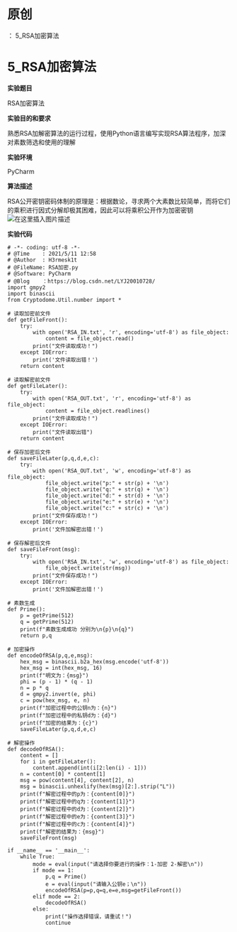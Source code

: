 # 原创
：  5_RSA加密算法

# 5_RSA加密算法

**实验题目**

> 
RSA加密算法


**实验目的和要求**

> 
熟悉RSA加解密算法的运行过程，使用Python语言编写实现RSA算法程序，加深对素数筛选和使用的理解


**实验环境**

> 
PyCharm


**算法描述**

> 
RSA公开密钥密码体制的原理是：根据数论，寻求两个大素数比较简单，而将它们的乘积进行因式分解却极其困难，因此可以将乘积公开作为加密密钥<br/> <img alt="在这里插入图片描述" src="https://img-blog.csdnimg.cn/20210511125723970.png?x-oss-process=image/watermark,type_ZmFuZ3poZW5naGVpdGk,shadow_10,text_aHR0cHM6Ly9ibG9nLmNzZG4ubmV0L0xZSjIwMDEwNzI4,size_16,color_FFFFFF,t_70#pic_center"/>


**实验代码**

```
# -*- coding: utf-8 -*-
# @Time    : 2021/5/11 12:58
# @Author  : H3rmesk1t
# @FileName: RSA加密.py
# @Software: PyCharm
# @Blog    ：https://blog.csdn.net/LYJ20010728/
import gmpy2
import binascii
from Cryptodome.Util.number import *

# 读取加密前文件
def getFileFront():
    try:
        with open('RSA_IN.txt', 'r', encoding='utf-8') as file_object:
            content = file_object.read()
        print("文件读取成功！")
    except IOError:
        print('文件读取出错！')
    return content

# 读取解密前文件
def getFileLater():
    try:
        with open('RSA_OUT.txt', 'r', encoding='utf-8') as file_object:
            content = file_object.readlines()
        print("文件读取成功！")
    except IOError:
        print("文件读取出错")
    return content

# 保存加密后文件
def saveFileLater(p,q,d,e,c):
    try:
        with open('RSA_OUT.txt', 'w', encoding='utf-8') as file_object:
            file_object.write("p:" + str(p) + '\n')
            file_object.write("q:" + str(q) + '\n')
            file_object.write("d:" + str(d) + '\n')
            file_object.write("e:" + str(e) + '\n')
            file_object.write("c:" + str(c) + '\n')
        print("文件保存成功！")
    except IOError:
        print('文件加解密出错！')

# 保存解密后文件
def saveFileFront(msg):
    try:
        with open('RSA_IN.txt', 'w', encoding='utf-8') as file_object:
            file_object.write(str(msg))
        print("文件保存成功！")
    except IOError:
        print('文件加解密出错！')

# 素数生成
def Prime():
    p = getPrime(512)
    q = getPrime(512)
    print(f"素数生成成功 分别为\n{p}\n{q}")
    return p,q

# 加密操作
def encodeOfRSA(p,q,e,msg):
    hex_msg = binascii.b2a_hex(msg.encode('utf-8'))
    hex_msg = int(hex_msg, 16)
    print(f"明文为：{msg}")
    phi = (p - 1) * (q - 1)
    n = p * q
    d = gmpy2.invert(e, phi)
    c = pow(hex_msg, e, n)
    print(f"加密过程中的公钥n为：{n}")
    print(f"加密过程中的私钥d为：{d}")
    print(f"加密的结果为：{c}")
    saveFileLater(p,q,d,e,c)

# 解密操作
def decodeOfRSA():
    content = []
    for i in getFileLater():
        content.append(int(i[2:len(i) - 1]))
    n = content[0] * content[1]
    msg = pow(content[4], content[2], n)
    msg = binascii.unhexlify(hex(msg)[2:].strip("L"))
    print(f"解密过程中的p为：{content[0]}")
    print(f"解密过程中的q为：{content[1]}")
    print(f"解密过程中的d为：{content[2]}")
    print(f"解密过程中的e为：{content[3]}")
    print(f"解密过程中的c为：{content[4]}")
    print(f"解密的结果为：{msg}")
    saveFileFront(msg)

if __name__ == '__main__':
    while True:
        mode = eval(input("请选择你要进行的操作：1-加密 2-解密\n"))
        if mode == 1:
            p,q = Prime()
            e = eval(input("请输入公钥e；\n"))
            encodeOfRSA(p=p,q=q,e=e,msg=getFileFront())
        elif mode == 2:
            decodeOfRSA()
        else:
            print("操作选择错误，请重试！")
            continue

```
